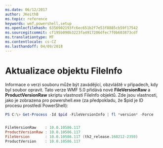 ```yaml
---
ms.date: 06/12/2017
author: JKeithB
ms.topic: reference
keywords: wmf,powershell,setup
ms.openlocfilehash: 6356902193fc6ec651b2f7e53f8885cb59f17542
ms.sourcegitcommit: cf195b090b3223fa4917206dfec7f0b603873cdf
ms.translationtype: MT
ms.contentlocale: cs-CZ
ms.lasthandoff: 04/09/2018
---
```

# <a name="updates-to-fileinfo-object"></a>Aktualizace objektu FileInfo
Informace o verzi souboru může být zavádějící, obzvláště v případech, kdy byl soubor opravit. Tato verze WMF 5.0 přidává nové **FileVersionRaw** a **ProductVersionRaw** skriptu vlastnosti FileInfo objektů. Zde jsou vlastnosti, jako je zobrazena pro powershell.exe (za předpokladu, že $pid je ID procesu prostředí PowerShell):

```powershell
PS C:\> Get-Process -Id $pid -FileVersionInfo | fl *version* -Force


FileVersionRaw    : 10.0.10586.117
ProductVersionRaw : 10.0.10586.117
FileVersion       : 10.0.10586.117 (th2_release.160212-2359)
ProductVersion    : 10.0.10586.117